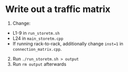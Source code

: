 # Write out a traffic matrix
1. Change:
- L1-9 in `run_storetm.sh`
- L24 in `main_storetm.cpp`
- If running rack-to-rack, additionally change `inst=1` in `connection_matrix.cpp`.
2. Run `./run_storetm.sh > output`
3. Run `rm output` afterwards
